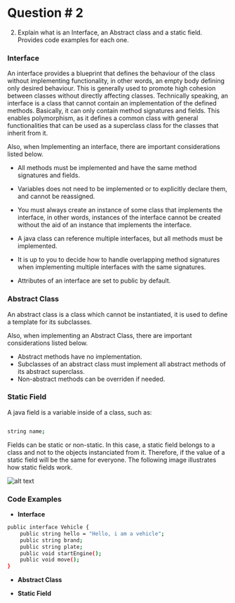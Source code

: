 # Question # 2

2. Explain what is an Interface, an Abstract class and a static field. Provides code examples for each one. 

### Interface

An interface provides a blueprint that defines the behaviour of the class without implementing functionality, in other words, an empty body defining only desired behaviour. This is generally used to promote high cohesion between classes without directly affecting classes. Technically speaking, an interface is a class that cannot contain an implementation of the defined methods. Basically, it can only contain method signatures and fields. This enables polymorphism, as it defines a common class with general functionalities that can be used as a superclass class for the classes that inherit from it. 

Also, when Implementing an interface, there are important considerations listed below.

- All methods must be implemented and have the same method signatures and fields.

- Variables does not need to be implemented or to explicitly declare them, and cannot be reassigned. 
-  You must always create an instance of some class that implements the interface, in other words, instances of the interface cannot be created without the aid of an instance that implements the interface.
- A java class can reference multiple interfaces, but all methods must be implemented.
- It is up to you to decide how to handle overlapping method signatures when implementing multiple interfaces with the same signatures.
- Attributes of an interface are set to public by default.

### Abstract Class

An abstract class is a class which cannot be instantiated, it is used to define a template for its subclasses.

Also, when implementing an Abstract Class, there are important considerations listed below.

- Abstract methods have no implementation.
- Subclasses of an abstract class must implement all abstract methods of its abstract superclass.
- Non-abstract methods can be overriden if needed.

### Static Field

A java field is a variable inside of a class, such as: 

```sh

string name; 

```

Fields can be static or non-static. In this case, a static field belongs to a class and not to the objects instanciated from it. Therefore, if the value of a static field will be the same for everyone. The following image illustrates how static fields work.
 
![alt text](http://tutorials.jenkov.com/images/java/static-fields.png "Static fields in java, taken from tutorials.jenkov.com")


### Code Examples

- **Interface**
```sh
public interface Vehicle {
	public string hello = "Hello, i am a vehicle";
	public string brand;
	public string plate;
	public void startEngine();
	public void move();
}
```
- **Abstract Class**

- **Static Field** 